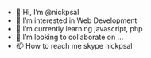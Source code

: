 - 👋 Hi, I’m @nickpsal
- 👀 I’m interested in Web Development
- 🌱 I’m currently learning javascript, php
- 💞️ I’m looking to collaborate on ...
- 📫 How to reach me skype nickpsal

<!---
nickpsal/nickpsal is a ✨ special ✨ repository because its `README.md` (this file) appears on your GitHub profile.
You can click the Preview link to take a look at your changes.
--->
